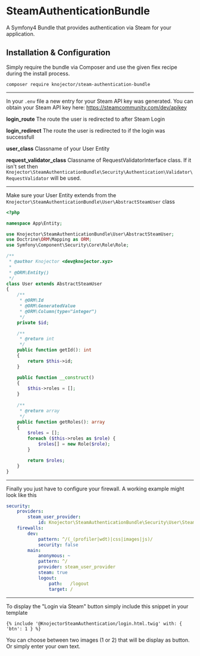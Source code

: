 
# SteamAuthenticationBundle
A Symfony4 Bundle that provides authentication via Steam for your application.

## Installation & Configuration

Simply require the bundle via Composer and use the given flex recipe during the install process.

`composer require knojector/steam-authentication-bundle`

----------
In your `.env`  file a new entry for your Steam API key was generated. You can obtain your Steam API key here: https://steamcommunity.com/dev/apikey

**login_route** The route the user is redirected to after Steam Login

**login_redirect** The route the user is redirected to if the login was successfull

**user_class** Classname of your User Entity

**request_validator_class** Classname of RequestValidatorInterface class. If it isn't set then `Knojector\SteamAuthenticationBundle\Security\Authentication\Validator\RequestValidator` will be used.

----------
Make sure your User Entity extends from the `Knojector\SteamAuthenticationBundle\User\AbstractSteamUser` class
```php
<?php

namespace App\Entity;

use Knojector\SteamAuthenticationBundle\User\AbstractSteamUser;
use Doctrine\ORM\Mapping as ORM;
use Symfony\Component\Security\Core\Role\Role;

/**
 * @author Knojector <dev@knojector.xyz>
 *
 * @ORM\Entity()
 */
class User extends AbstractSteamUser
{
    /**
     * @ORM\Id
     * @ORM\GeneratedValue
     * @ORM\Column(type="integer")
     */
    private $id;

    /**
     * @return int
     */
    public function getId(): int
    {
        return $this->id;
    }

    public function __construct()
    {
        $this->roles = [];
    }
    
    /**
     * @return array
     */
    public function getRoles(): array
    {
        $roles = [];
        foreach ($this->roles as $role) {
            $roles[] = new Role($role);
        }

        return $roles;
    }
}
```


----------

Finally you just have to configure your firewall. A working example might look like this
```yaml
security:
    providers:
        steam_user_provider:
            id: Knojector\SteamAuthenticationBundle\Security\User\SteamUserProvider
    firewalls:
        dev:
            pattern: ^/(_(profiler|wdt)|css|images|js)/
            security: false
        main:
            anonymous: ~
            pattern: ^/
            provider: steam_user_provider
            steam: true
            logout:
                path:   /logout
                target: /

```

----------

To display the "Login via Steam" button simply include this snippet in your template
```twig
{% include '@KnojectorSteamAuthentication/login.html.twig' with: { 'btn': 1 } %}
```
You can choose between two images (1 or 2) that will be display as button. Or simply enter your own text.
